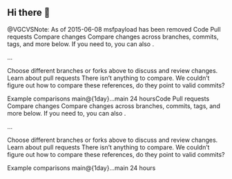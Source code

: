 ## Hi there 👋

<!--
**Sgadzz1/Sgadzz1** is a ✨ _special_ ✨ repository because its `README.md` (this file) appears on your GitHub profile.

Here are some ideas to get you started:

- 🔭 I’m currently working on ...
- 🌱 I’m currently learning ...

- 👯 I’m looking to collaborate on ...
- 🤔 I’m looking for help with ...
- 💬 Ask me about ...
- 📫 How to reach me: ...
- 😄 Pronouns: ...
- ⚡ Fun fact: ...
-->
@VGCVSNote: As of 2015-06-08 msfpayload has been removed
Code
Pull requests
Compare changes
Compare changes across branches, commits, tags, and more below. If you need to, you can also .
 
...
 
Choose different branches or forks above to discuss and review changes. Learn about pull requests
There isn’t anything to compare.
We couldn’t figure out how to compare these references, do they point to valid commits?

Example comparisons
main@{1day}...main
24 hoursCode
Pull requests
Compare changes
Compare changes across branches, commits, tags, and more below. If you need to, you can also .
 
...
 
Choose different branches or forks above to discuss and review changes. Learn about pull requests
There isn’t anything to compare.
We couldn’t figure out how to compare these references, do they point to valid commits?

Example comparisons
main@{1day}...main
24 hours
